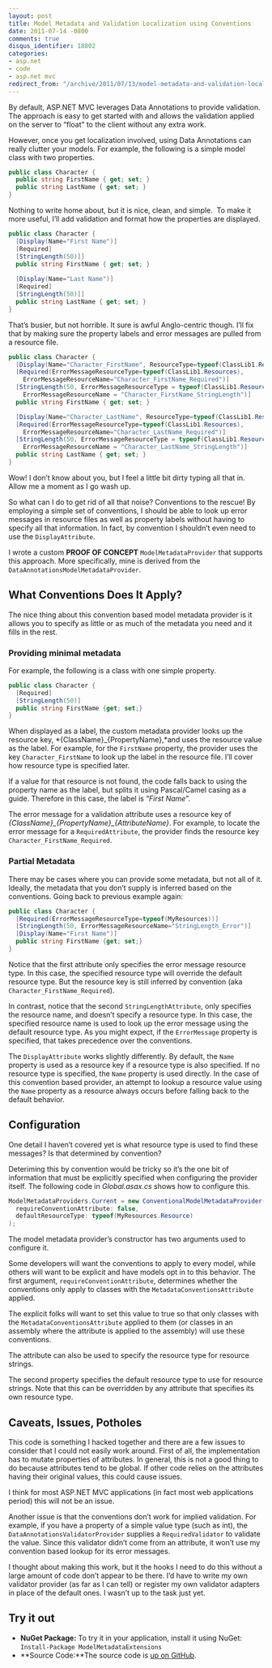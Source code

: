```yaml
---
layout: post
title: Model Metadata and Validation Localization using Conventions
date: 2011-07-14 -0800
comments: true
disqus_identifier: 18802
categories:
- asp.net
- code
- asp.net mvc
redirect_from: "/archive/2011/07/13/model-metadata-and-validation-localization-using-conventions.aspx/"
---
```


By default, ASP.NET MVC leverages Data Annotations to provide
validation. The approach is easy to get started with and allows the
validation applied on the server to “float” to the client without any
extra work.

However, once you get localization involved, using Data Annotations can
really clutter your models. For example, the following is a simple model
class with two properties.

```csharp
public class Character {
  public string FirstName { get; set; }
  public string LastName { get; set; }
}
```

Nothing to write home about, but it is nice, clean, and simple.  To make
it more useful, I’ll add validation and format how the properties are
displayed.

```csharp
public class Character {
  [Display(Name="First Name")]
  [Required]
  [StringLength(50)]]
  public string FirstName { get; set; }
  
  [Display(Name="Last Name")]
  [Required]
  [StringLength(50)]]
  public string LastName { get; set; }
}
```

That’s busier, but not horrible. It sure is awful Anglo-centric though.
I’ll fix that by making sure the property labels and error messages are
pulled from a resource file.

```csharp
public class Character {
  [Display(Name="Character_FirstName", ResourceType=typeof(ClassLib1.Resources))]
  [Required(ErrorMessageResourceType=typeof(ClassLib1.Resources), 
    ErrorMessageResourceName="Character_FirstName_Required")]
  [StringLength(50, ErrorMessageResourceType = typeof(ClassLib1.Resources),
    ErrorMessageResourceName = "Character_FirstName_StringLength")]
  public string FirstName { get; set; }

  [Display(Name="Character_LastName", ResourceType=typeof(ClassLib1.Resources))]
  [Required(ErrorMessageResourceType=typeof(ClassLib1.Resources), 
    ErrorMessageResourceName="Character_LastName_Required")]
  [StringLength(50, ErrorMessageResourceType = typeof(ClassLib1.Resources),
    ErrorMessageResourceName = "Character_LastName_StringLength")]
  public string LastName { get; set; }
}
```

Wow! I don’t know about you, but I feel a little bit dirty typing all
that in. Allow me a moment as I go wash up.

So what can I do to get rid of all that noise? Conventions to the
rescue! By employing a simple set of conventions, I should be able to
look up error messages in resource files as well as property labels
without having to specify all that information. In fact, by convention I
shouldn’t even need to use the `DisplayAttribute`.

I wrote a custom **PROOF OF CONCEPT** `ModelMetadataProvider` that
supports this approach. More specifically, mine is derived from the
`DataAnnotationsModelMetadataProvider`.

What Conventions Does It Apply?
-------------------------------

The nice thing about this convention based model metadata provider is it
allows you to specify as little or as much of the metadata you need and
it fills in the rest.

### Providing minimal metadata

For example, the following is a class with one simple property.

```csharp
public class Character {
  [Required]
  [StringLength(50)]
  public string FirstName {get; set;}
}
```

When displayed as a label, the custom metadata provider looks up the
resource key, *{ClassName}\_{PropertyName},*and uses the resource value
as the label. For example, for the `FirstName` property, the provider
uses the key `Character_FirstName` to look up the label in the resource
file. I’ll cover how resource type is specified later.

If a value for that resource is not found, the code falls back to using
the property name as the label, but splits it using Pascal/Camel casing
as a guide. Therefore in this case, the label is “*First Name*”.

The error message for a validation attribute uses a resource key of
*{ClassName}\_{PropertyName}\_{AttributeName}*. For example, to locate
the error message for a `RequiredAttribute`, the provider finds the
resource key `Character_FirstName_Required`.

### Partial Metadata

There may be cases where you can provide some metadata, but not all of
it. Ideally, the metadata that you don’t supply is inferred based on the
conventions. Going back to previous example again:

```csharp
public class Character {
  [Required(ErrorMessageResourceType=typeof(MyResources))]
  [StringLength(50, ErrorMessageResourceName="StringLength_Error")]
  [Display(Name="First Name")]
  public string FirstName {get; set;}
}
```

Notice that the first attribute only specifies the error message
resource type. In this case, the specified resource type will override
the default resource type. But the resource key is still inferred by
convention (aka `Character_FirstName_Required`).

In contrast, notice that the second `StringLengthAttribute`, only
specifies the resource name, and doesn’t specify a resource type. In
this case, the specified resource name is used to look up the error
message using the default resource type. As you might expect, if the
`ErrorMessage` property is specified, that takes precedence over the
conventions.

The `DisplayAttribute` works slightly differently. By default, the
`Name` property is used as a resource key if a resource type is also
specified. If no resource type is specified, the `Name` property is used
directly. In the case of this convention based provider, an attempt to
lookup a resource value using the `Name` property as a resource always
occurs before falling back to the default behavior.

Configuration
-------------

One detail I haven’t covered yet is what resource type is used to find
these messages? Is that determined by convention?

Deteriming this by convention would be tricky so it’s the one bit of
information that must be explicitly specified when configuring the
provider itself. The following code in *Global.asax.cs* shows how to
configure this.

```csharp
ModelMetadataProviders.Current = new ConventionalModelMetadataProvider(
  requireConventionAttribute: false,
  defaultResourceType: typeof(MyResources.Resource)
);
```

The model metadata provider’s constructor has two arguments used to
configure it.

Some developers will want the conventions to apply to every model, while
others will want to be explicit and have models opt in to this behavior.
The first argument, `requireConventionAttribute`, determines whether the
conventions only apply to classes with the
`MetadataConventionsAttribute` applied.

The explicit folks will want to set this value to true so that only
classes with the `MetadataConventionsAttribute` applied to them (or
classes in an assembly where the attribute is applied to the assembly)
will use these conventions.

The attribute can also be used to specify the resource type for resource
strings.

The second property specifies the default resource type to use for
resource strings. Note that this can be overridden by any attribute that
specifies its own resource type.

Caveats, Issues, Potholes
-------------------------

This code is something I hacked together and there are a few issues to
consider that I could not easily work around. First of all, the
implementation has to mutate properties of attributes. In general, this
is not a good thing to do because attributes tend to be global. If other
code relies on the attributes having their original values, this could
cause issues.

I think for most ASP.NET MVC applications (in fact most web applications
period) this will not be an issue.

Another issue is that the conventions don’t work for implied validation.
For example, if you have a property of a simple value type (such as
int), the `DataAnnotationsValidatorProvider` supplies a
`RequiredValidator` to validate the value. Since this validator didn’t
come from an attribute, it won’t use my convention based lookup for its
error messages.

I thought about making this work, but it the hooks I need to do this
without a large amount of code don’t appear to be there. I’d have to
write my own validator provider (as far as I can tell) or register my
own validator adapters in place of the default ones. I wasn’t up to the
task just yet.

Try it out
----------

-   **NuGet Package:** To try it in your application, install it using
    NuGet: `Install-Package ModelMetadataExtensions`
-   **Source Code:**The source code is [up on
    GitHub](https://github.com/Haacked/mvc-metadata-conventions "GitHub").


